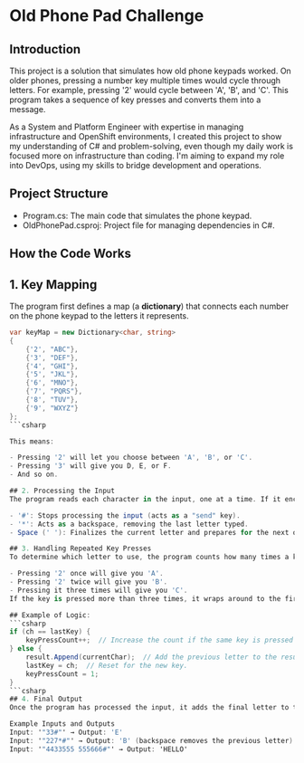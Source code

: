 # Old Phone Pad Challenge
## Introduction
This project is a solution that simulates how old phone keypads worked. On older phones, pressing a number key multiple times would cycle through letters. For example, pressing '2' would cycle between 'A', 'B', and 'C'. This program takes a sequence of key presses and converts them into a message.

As a System and Platform Engineer with expertise in managing infrastructure and OpenShift environments, I created this project to show my understanding of C# and problem-solving, even though my daily work is focused more on infrastructure than coding. I'm aiming to expand my role into DevOps, using my skills to bridge development and operations.

## Project Structure
- Program.cs: The main code that simulates the phone keypad.
- OldPhonePad.csproj: Project file for managing dependencies in C#.

## How the Code Works

## 1. Key Mapping
The program first defines a map (a **dictionary**) that connects each number on the phone keypad to the letters it represents.

```csharp
var keyMap = new Dictionary<char, string>
{
    {'2', "ABC"},
    {'3', "DEF"},
    {'4', "GHI"},
    {'5', "JKL"},
    {'6', "MNO"},
    {'7', "PQRS"},
    {'8', "TUV"},
    {'9', "WXYZ"}
};
```csharp

This means:

- Pressing '2' will let you choose between 'A', 'B', or 'C'.
- Pressing '3' will give you D, E, or F.
- And so on.

## 2. Processing the Input
The program reads each character in the input, one at a time. If it encounters certain special characters, it will take specific actions:

- '#': Stops processing the input (acts as a "send" key).
- '*': Acts as a backspace, removing the last letter typed.
- Space (' '): Finalizes the current letter and prepares for the next one.

## 3. Handling Repeated Key Presses
To determine which letter to use, the program counts how many times a key is pressed. For example:

- Pressing '2' once will give you 'A'.
- Pressing '2' twice will give you 'B'.
- Pressing it three times will give you 'C'.
If the key is pressed more than three times, it wraps around to the first letter (i.e., 'A').

## Example of Logic:
```csharp
if (ch == lastKey) {
    keyPressCount++;  // Increase the count if the same key is pressed again.
} else {
    result.Append(currentChar);  // Add the previous letter to the result.
    lastKey = ch;  // Reset for the new key.
    keyPressCount = 1;
}
```csharp
## 4. Final Output
Once the program has processed the input, it adds the final letter to the message and outputs the result.

Example Inputs and Outputs
Input: '"33#"' → Output: 'E'
Input: '"227*#"' → Output: 'B' (backspace removes the previous letter)
Input: '"4433555 555666#"' → Output: 'HELLO'
